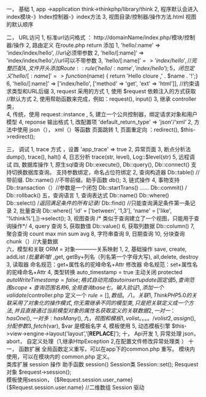 一， 基础
 1, app ->application
    think->thinkphp/library/think
 2, 程序默认会进入 index模块-》Index控制器-》index方法
 3, 视图目录/控制器/操作方法.html    视图的默认顺序

二， URL访问
 1, 标准url访问格式 ： http://domainName/index.php/模块/控制器/操作
 2, 路由定义  在route.php return 添加  1, 'hello/:name' => 'index/index/hello', //url必须带参数
                                       2, 'hello/[:name]' => 'index/index/hello',//url可以不带参数
                                       3, 'hello/[:name]$' => 'index/hello', //完整匹配
                                       4, 文件开头添加  Route::rule('hello/:name', 'index/hello');
              5， 闭包定义  'hello/[:name]' => function ($name) { return 'Hello cloure ,' . $name . '!';}
              6, 'hello/[:name]' => ['index/hello', ['method' => 'get', 'ext' => 'html']], //约束请求类型和URL后缀
 3, request 采用的方式 1, 使用 $request 依赖注入的方式获取 //默认方式
                       2, 使用帮助函数来完成，例如：request(), input()
                       3, 继承 controller 类，	
                       4, 传统，使用 request::instance ,
                       5, 建立一个公共控制器，绑定请求对象和用户模型
 4, reponse  输出格式   1, 改配置项 'default_return_type'				=>	'json'/‘xml’
                       2, 方法中使用 json（）， xml（）等函数
            页面跳转   1,
            页面重定向 ：redirect(), $this->redirect(); 

三， 调试 1, trace 方式 ，设置 'app_trace'	=>		true
          2, 异常页面
          3, 断点分析法 dump(), trace(), halt()
          4, 日志分析   trace(str, level),  Log::$level(str)
          5, 远程调试
四, 数据库操作
          1, 原生sql查询  Db::execute(),  Db::query(), Db::connect() 支持切换数据库查询。 支持参数绑定，命名占位符绑定
          2, 查询构造器   Db::table() //带前缀. Db::name() //不带前缀。助手函数 db(); 
          3, 链式操作
          4, 事物支持   Db::transaction（）//参数是一个闭包
                        Db::startTrans() ......  Db::commit() / Db::rollback()
五，查询语言 1, 查询表达式 Db::name() Db::where() 
                   Db::select() /*返回满足条件的所有记录*/ Db::find() //只能查询满足条件第一条记录
             2, 批量查询 Db::where([ 'id'     = ['between', '1,3'],
                                     'name'   = ['like',    '%think%'],])->select();
             3, 视图查询   /* 类似于查询建立了一个视图，只能用于查询操作*/ 
             4, query 查询 
             5, 获取数值  Db::value()
             6, 获取列数据 Db::column()
             7, 聚合查询 count max min sum avg
             8, 字符串查询 
             9, 日期查询 
             10, 分块查询 chunk（）//大量数据                                      
六，模型和关联 ORM = 对象————关系映射
        1, 
        2, 基础操作 save, create, addList /*批量新增*/ ,get, getBy+列名（列名第一个字母大写), all,delete, destroy
        3, 读取器 命名规范：get+属性名的驼峰命名+Attr
           修改器 命名规范：set+属性名的驼峰命名+Attr
        4, 类型转换 auto_timestamp = true 主动关闭 protected	$autoWriteTimestamp	=	false;  格式
           自动完成 auto  insert  update 固定值           
        5, 查询范围   scope	+	查询范围名称
        6, 全局查询  base
七， 输入验证
        1, 添加一个 validate/$controller.php 定义一个 $rule = [], 数组。
八， 关联 
        1, ThinkPHP5.0 的关联采用了对象化的操作模式,你无需继承不同的模型类,只是把关联定义成一个方法,并且直接通过当前模型对象的属性名获取定义的关联数据
        2, 一对一：hasOne(), 一对多: hasMany(), 
九， 视图和模板
   1, {volist} 。。。。{/volist} 
   2, assign(), 分配参数
   3, fetch($var), $var 是模板名字
   4, 模板使用
   5, 动态模板引擎 $this->view->engine->layout('layout','[__REPLACE__]'); 
十， Api开发
   1, 异常处理 json， abort， 自定义处理（1,继承HttpException 2,在配置文件修改异常处理类 ）
十一， 函数扩展
    全局函数定义重写，可以在app下的common.php 重写。
    模块内使用，可以在模块内的 common.php 定义。      
   类库扩展
session 操作 助手函数 session()
             Session类 Session::set();
             Resquest对象  $request->session();        
             模板使用session， {$Request.session.user_name} {$Request.session.user.name} //二维数组
        Session 驱动
